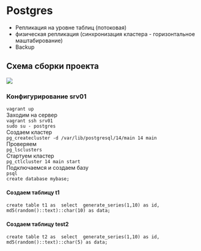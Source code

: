 # Postgres
- Репликация на уровне таблиц (потоковая) 
- физическая репликация (синхронизация кластера - горизонтальное маштабирование) 
- Backup

## Схема сборки проекта
![](https://github.com/vedoff/postgres/blob/main/pict/Screenshot%20from%202022-04-27%2017-27-26.png)

### Конфигурирование srv01
`vagrant up` \
Заходим на сервер \
`vagrant ssh srv01` \
`sudo su - postgres` \
Создаем кластер \
`pg_createcluster -d /var/lib/postgresql/14/main 14 main` \
Проверяем \
`pg_lsclusters` \
Стартуем кластер \
`pg_ctlcluster 14 main start` \
Подключаемся и создаем базу \
`psql` \
`create database mybase;`

#### Создаем таблицу t1

`create table t1 as 
select 
  generate_series(1,10) as id,
  md5(random()::text)::char(10) as data;`

#### Создаем таблицу test2

`create table t2 as 
select 
  generate_series(1,10) as id,
  md5(random()::text)::char(5) as data;`
